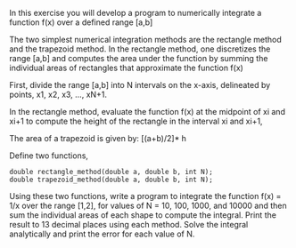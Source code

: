 In this exercise you will develop a program to numerically integrate a function f(x) over a defined range [a,b]

The two simplest numerical integration methods are the rectangle method and the trapezoid method.  In the rectangle method, one discretizes the range [a,b] and computes the area under the function by summing the individual areas of rectangles that approximate the function f(x)

First, divide the range [a,b] into N intervals on the x-axis, delineated by points, x1, x2, x3, …, xN+1.

In the rectangle method, evaluate the function f(x) at the midpoint of xi and xi+1 to compute the height of the rectangle in the interval xi and xi+1,

The area of a trapezoid is given by: [(a+b)/2]* h

Define two functions,

    double rectangle_method(double a, double b, int N);
    double trapezoid_method(double a, double b, int N);
    
Using these two functions, write a program to integrate the function f(x) = 1/x over the range [1,2], for values of N = 10, 100, 1000, and 10000 and then sum the individual areas of each shape to compute the integral.  Print the result to 13 decimal places using each method.  Solve the integral analytically and print the error for each value of N.
